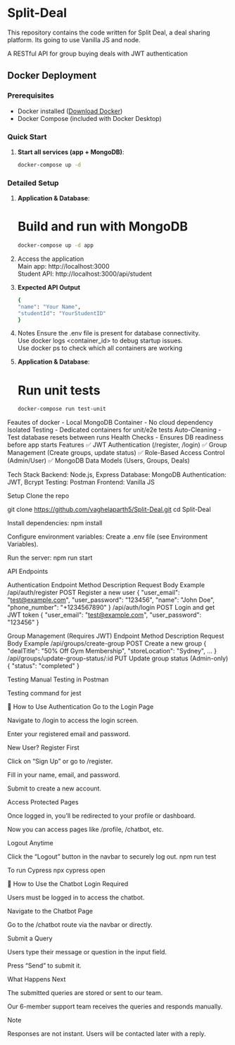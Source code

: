 # Split-Deal
This repository contains the code written for Split Deal, a deal sharing platform. Its going to use Vanilla JS and node.

A RESTful API for group buying deals with JWT authentication

## Docker Deployment  

### Prerequisites  
- Docker installed ([Download Docker](https://www.docker.com/products/docker-desktop))  
- Docker Compose (included with Docker Desktop)  

### Quick Start    
1. **Start all services (app + MongoDB)**:  
   ```bash  
   docker-compose up -d

### Detailed Setup
1. **Application & Database**:
   # Build and run with MongoDB
   ```bash  
   docker-compose up -d app
   
4. Access the application <br>
   Main app: http://localhost:3000 <br>
   Student API: http://localhost:3000/api/student <br>

5. **Expected API Output**
    ```bash
    {  
    "name": "Your Name",  
    "studentId": "YourStudentID"  
    }
6. Notes
  Ensure the .env file is present for database connectivity. <br>
  Use docker logs <container_id> to debug startup issues. <br>
  Use docker ps to check which all containers are working

1. **Application & Database**:
   # Run unit tests
   ```bash  
   docker-compose run test-unit

Feautes of docker -
Local MongoDB Container - No cloud dependency
Isolated Testing - Dedicated containers for unit/e2e tests
Auto-Cleaning - Test database resets between runs
Health Checks - Ensures DB readiness before app starts
Features
✅ JWT Authentication (/register, /login)
✅ Group Management (Create groups, update status)
✅ Role-Based Access Control (Admin/User)
✅ MongoDB Data Models (Users, Groups, Deals)

Tech Stack
Backend: Node.js, Express
Database: MongoDB
Authentication: JWT, Bcrypt
Testing: Postman
Frontend: Vanilla JS

Setup
Clone the repo

git clone https://github.com/vaghelaparth5/Split-Deal.git
cd Split-Deal

Install dependencies:
npm install

Configure environment variables:
Create a .env file (see Environment Variables).

Run the server:
npm run start

API Endpoints

Authentication
Endpoint	Method	Description	Request Body Example
/api/auth/register	POST	Register a new user	{ "user_email": "test@example.com", "user_password": "123456", "name": "John Doe", "phone_number": "+1234567890" }
/api/auth/login	POST	Login and get JWT token	{ "user_email": "test@example.com", "user_password": "123456" }

Group Management (Requires JWT)
Endpoint	Method	Description	Request Body Example
/api/groups/create-group	POST	Create a new group	{ "dealTitle": "50% Off Gym Membership", "storeLocation": "Sydney", ... }
/api/groups/update-group-status/:id	PUT	Update group status (Admin-only)	{ "status": "completed" }

Testing
Manual Testing in Postman

Testing command for jest 

🔐 How to Use Authentication
Go to the Login Page

Navigate to /login to access the login screen.

Enter your registered email and password.

New User? Register First

Click on “Sign Up” or go to /register.

Fill in your name, email, and password.

Submit to create a new account.

Access Protected Pages

Once logged in, you’ll be redirected to your profile or dashboard.

Now you can access pages like /profile, /chatbot, etc.

Logout Anytime

Click the “Logout” button in the navbar to securely log out.
npm run test

To run Cypress 
npx cypress open

🤖 How to Use the Chatbot
Login Required

Users must be logged in to access the chatbot.

Navigate to the Chatbot Page

Go to the /chatbot route via the navbar or directly.

Submit a Query

Users type their message or question in the input field.

Press “Send” to submit it.

What Happens Next

The submitted queries are stored or sent to our team.

Our 6-member support team receives the queries and responds manually.

Note

Responses are not instant. Users will be contacted later with a reply.


